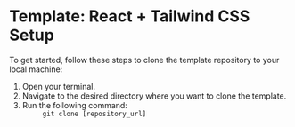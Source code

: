 # Template: React + Tailwind CSS Setup
To get started, follow these steps to clone the template repository to your local machine:
<ol>
  <li>
Open your terminal.
  </li>
  <li>
    Navigate to the desired directory where you want to clone the template.
  </li>
  <li>
    Run the following command:
    <code>
     git clone [repository_url] 
    </code>
  </li>

  
</ol>

